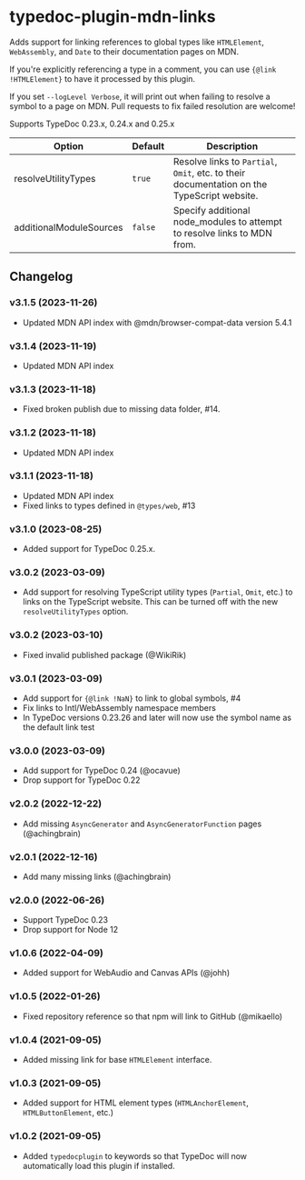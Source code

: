 # typedoc-plugin-mdn-links

Adds support for linking references to global types like `HTMLElement`, `WebAssembly`, and `Date` to their documentation pages on MDN.

If you're explicitly referencing a type in a comment, you can use `{@link !HTMLElement}` to have it processed by this plugin.

If you set `--logLevel Verbose`, it will print out when failing to resolve a symbol to a page on MDN. Pull requests to fix failed resolution are welcome!

Supports TypeDoc 0.23.x, 0.24.x and 0.25.x

| Option                  | Default | Description                                                                                |
| ----------------------- | ------- | ------------------------------------------------------------------------------------------ |
| resolveUtilityTypes     | `true`  | Resolve links to `Partial`, `Omit`, etc. to their documentation on the TypeScript website. |
| additionalModuleSources | `false` | Specify additional node_modules to attempt to resolve links to MDN from.                   |

## Changelog

### v3.1.5 (2023-11-26)

-   Updated MDN API index with @mdn/browser-compat-data version 5.4.1

### v3.1.4 (2023-11-19)

-   Updated MDN API index

### v3.1.3 (2023-11-18)

-   Fixed broken publish due to missing data folder, #14.

### v3.1.2 (2023-11-18)

-   Updated MDN API index

### v3.1.1 (2023-11-18)

-   Updated MDN API index
-   Fixed links to types defined in `@types/web`, #13

### v3.1.0 (2023-08-25)

-   Added support for TypeDoc 0.25.x.

### v3.0.2 (2023-03-09)

-   Add support for resolving TypeScript utility types (`Partial`, `Omit`, etc.) to links on the TypeScript website.
    This can be turned off with the new `resolveUtilityTypes` option.

### v3.0.2 (2023-03-10)

-   Fixed invalid published package (@WikiRik)

### v3.0.1 (2023-03-09)

-   Add support for `{@link !NaN}` to link to global symbols, #4
-   Fix links to Intl/WebAssembly namespace members
-   In TypeDoc versions 0.23.26 and later will now use the symbol name as the default link test

### v3.0.0 (2023-03-09)

-   Add support for TypeDoc 0.24 (@ocavue)
-   Drop support for TypeDoc 0.22

### v2.0.2 (2022-12-22)

-   Add missing `AsyncGenerator` and `AsyncGeneratorFunction` pages (@achingbrain)

### v2.0.1 (2022-12-16)

-   Add many missing links (@achingbrain)

### v2.0.0 (2022-06-26)

-   Support TypeDoc 0.23
-   Drop support for Node 12

### v1.0.6 (2022-04-09)

-   Added support for WebAudio and Canvas APIs (@johh)

### v1.0.5 (2022-01-26)

-   Fixed repository reference so that npm will link to GitHub (@mikaello)

### v1.0.4 (2021-09-05)

-   Added missing link for base `HTMLElement` interface.

### v1.0.3 (2021-09-05)

-   Added support for HTML element types (`HTMLAnchorElement`, `HTMLButtonElement`, etc.)

### v1.0.2 (2021-09-05)

-   Added `typedocplugin` to keywords so that TypeDoc will now automatically load this plugin if installed.
